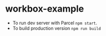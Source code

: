# workbox-example

-   To run dev server with Parcel `npm start`.
-   To build production version `npm run build`
